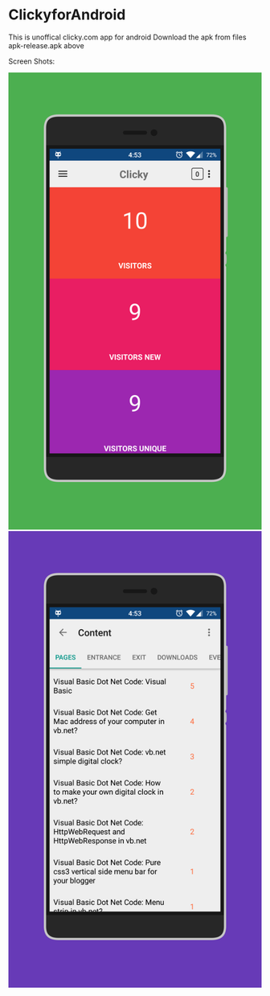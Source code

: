 # ClickyforAndroid
This is unoffical clicky.com app for android
Download the apk from files apk-release.apk above 

Screen Shots:
<br>
<style>
.center {
text-align: center;
}
</style>
<div class="center"><img src="https://github.com/h4h13/ClickyforAndroid/blob/master/imgs/screener_20150721(165549).png">
<img src="https://github.com/h4h13/ClickyforAndroid/blob/master/imgs/screener_20150721(165602).png">
</div>
